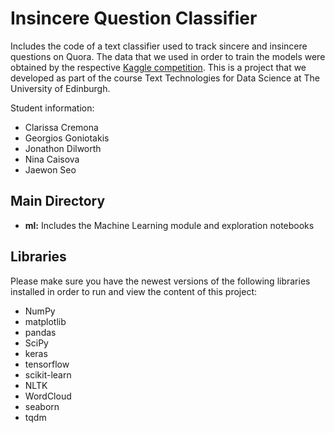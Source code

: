 # Insincere Question Classifier
Includes the code of a text classifier used to track sincere and insincere questions on Quora. The data that we used in order to train the models
were obtained by the respective <a href="https://www.kaggle.com/c/quora-insincere-questions-classification">Kaggle competition</a>. 
This is a project that we developed as part of the course Text Technologies for Data Science at The University of Edinburgh.

Student information:
* Clarissa Cremona
* Georgios Goniotakis
* Jonathon Dilworth
* Nina Caisova
* Jaewon Seo 

## Main Directory

* <b>ml:</b> Includes the Machine Learning module and exploration notebooks

## Libraries

Please make sure you have the newest versions of the following libraries installed in order to run and view the content of this project:

* NumPy
* matplotlib
* pandas
* SciPy
* keras
* tensorflow
* scikit-learn
* NLTK
* WordCloud
* seaborn
* tqdm